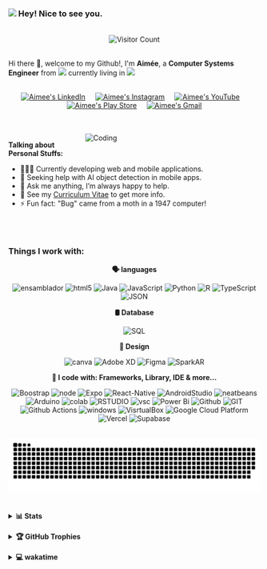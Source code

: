 ### <img src="https://slackmojis.com/emojis/10796-among_us_party/download" width="30"/> Hey! Nice to see you.

<br>
<div align="center">
    <img src="https://profile-counter.glitch.me/{EmePin}/count.svg" alt="Visitor Count">
</div>
<br>



Hi there 👋, welcome to my Github!, I'm **Aimée**, a **Computer Systems Engineer** from <img src="https://cdn-icons-png.flaticon.com/512/630/630615.png" width="13"/> currently living in <img src="https://cdn-icons-png.flaticon.com/512/630/630615.png" width="13"/> 
<br>
<br>
<p align="center">
    <a href="https://www.linkedin.com/in/aimee-pineda/"><img alt="Aimee's LinkedIn" width="25px" src="https://cdn.jsdelivr.net/npm/simple-icons@v3/icons/linkedin.svg"/></a>&nbsp;&nbsp;&nbsp;&nbsp;
    <a href="https://www.instagram.com/ai.meine/"><img alt="Aimee's Instagram" width="25px" src="https://cdn.jsdelivr.net/npm/simple-icons@v3/icons/instagram.svg"/></a>&nbsp;&nbsp;&nbsp;&nbsp;
    <a href="https://youtube.com/@aimeepineda8400"><img alt="Aimee's YouTube" width="25px" src="https://cdn.jsdelivr.net/npm/simple-icons@v3/icons/youtube.svg"/></a>&nbsp;&nbsp;&nbsp;&nbsp;
    <a href="https://play.google.com/store/apps/developer?id=Aim%C3%A9e+Pineda"><img alt="Aimee's Play Store" width="25px" src="https://cdn.jsdelivr.net/npm/simple-icons@v3/icons/googleplay.svg"/></a>&nbsp;&nbsp;&nbsp;&nbsp;
    <a href="mailto:aimeepinedanivon@gmail.com"><img alt="Aimee's Gmail" width="25px" src="https://cdn.jsdelivr.net/npm/simple-icons@v3/icons/gmail.svg"/></a>
</p>

<br>
<br>

<img align="right" width=350px alt="Coding" src="https://media.giphy.com/media/137EaR4vAOCn1S/giphy.gif" />

**Talking about Personal Stuffs:**

- 👩🏻‍💻 Currently developing web and mobile applications.  
- 🤝 Seeking help with AI object detection in mobile apps.  
- 💬 Ask me anything, I’m always happy to help.  
- 📝 See my [Curriculum Vitae](https://drive.google.com/file/d/1BVW05-e03AvEFB_c3MBZaVbgNhcJtH9A/view?usp=sharing) to get more info.  
- ⚡ Fun fact: "Bug" came from a moth in a 1947 computer!  


<br>
<br>


### Things I work with:

<div align="center">

<b>🗣️ languages</b>

![ensamblador](https://img.shields.io/badge/Assembly-654FF0?style=flat-square&logo=Assembly&logoColor=white)
![html5](https://img.shields.io/badge/HTML5-E34F26?style=flat-square&logo=html5&logoColor=white) 
![Java](https://img.shields.io/badge/java-%23ED8B00.svg?style=flat-square&logo=java&logoColor=white) 
![JavaScript](https://img.shields.io/badge/JavaScript-323330?style=flat-square&logo=javascript&logoColor=F7DF1E) 
![Python](https://img.shields.io/badge/python-3670A0?style=flat-square&logo=python&logoColor=ffdd54) 
![R](https://img.shields.io/badge/R-276DC3?style=flat-square&logo=r&logoColor=white) 
![TypeScript](https://img.shields.io/badge/TypeScript-007ACC?style=flat-square&logo=typescript&logoColor=white)
![JSON](https://img.shields.io/badge/JSON-000000?style=flat-square&logo=json&logoColor=white)

<b>🛢 Database</b>

![SQL](https://img.shields.io/badge/SQL-003B57?style=flat-square&logo=postgresql&logoColor=white)

<b>🎨 Design</b>

![canva](https://img.shields.io/badge/Canva-%2300C4CC.svg?&style=flat-square&logo=Canva&logoColor=white) 
![Adobe XD](https://img.shields.io/badge/Adobe%20XD-470137?style=flat-square&logo=Adobe%20XD&logoColor=#FF61F6) 
![Figma](https://img.shields.io/badge/Figma-F24E1E?style=flat-square&logo=figma&logoColor=white) 
![SparkAR](https://img.shields.io/badge/Spark%20AR-FF5C83?style=flat-square&logo=SparkAR&logoColor=white)

<b>🚀 I code with: Frameworks, Library, IDE & more...</b>

![Boostrap](https://img.shields.io/badge/Bootstrap-563D7C?style=flat-square&logo=bootstrap&logoColor=white) 
![node](https://img.shields.io/badge/Node.js-339933?style=flat-square&logo=nodedotjs&logoColor=white) 
![Expo](https://img.shields.io/badge/Expo-1B1F23?style=flat-square&logo=expo&logoColor=white) 
![React-Native](https://img.shields.io/badge/React_Native-20232A?style=flat-square&logo=react&logoColor=61DAFB) 
![AndroidStudio](https://img.shields.io/badge/Android_Studio-3DDC84?style=flat-square&logo=android-studio&logoColor=white) 
![neatbeans](https://img.shields.io/badge/apache%20netbeans-1B6AC6?style=flat-square&logo=apache%20netbeans%20IDE&logoColor=white) 
![Arduino](https://img.shields.io/badge/Arduino_IDE-00979D?style=flat-square&logo=arduino&logoColor=white) 
![colab](https://img.shields.io/badge/Colab-F9AB00?style=flat-square&logo=googlecolab&color=525252) 
![RSTUDIO](https://img.shields.io/badge/RStudio-75AADB?style=flat-square&logo=RStudio&logoColor=white) 
![vsc](https://img.shields.io/badge/VSCode-0078D4?style=flat-square&logo=visual%20studio%20code&logoColor=white) 
![Power Bi](https://img.shields.io/badge/PowerBI-F2C811?style=flat-square&logo=Power%20BI&logoColor=white) 
![Github](https://img.shields.io/badge/GitHub%20Pages-222222?style=flat-square&logo=GitHub%20Pages&logoColor=white) 
![GIT](https://img.shields.io/badge/GIT-E44C30?style=flat-square&logo=git&logoColor=white) 
![Github Actions](https://img.shields.io/badge/Github%20Actions-282a2e?style=flat-square&logo=githubactions&logoColor=367cfe) 
![windows](https://img.shields.io/badge/Windows-0078D6?style=flat-square&logo=windows&logoColor=white) 
![VisrtualBox](https://img.shields.io/badge/VirtualBox-21416b?style=flat-square&logo=VirtualBox&logoColor=white) 
![Google Cloud Platform](https://img.shields.io/badge/Google%20Cloud%20Platform-4285F4?style=flat-square&logo=googlecloud&logoColor=white)
![Vercel](https://img.shields.io/badge/Vercel-000000?style=flat-square&logo=vercel&logoColor=white)
![Supabase](https://img.shields.io/badge/Supabase-%233DAF4B.svg?style=flat-square&logo=supabase&logoColor=white) 

</div>

<br>
<div align="center">
    <img src="https://github.com/EmePin/EmePin/blob/output/github-snake.svg" alt="snake gif"/>
</div>
<br>
<br>

<details>
  <summary>
    <b>📊 Stats</b>

  </summary>
  <br>

<div align="center">
	
 
![](https://github-profile-summary-cards.vercel.app/api/cards/profile-details?username=EmePin&theme=dracula)	
[![](https://github-readme-stats.vercel.app/api?username=emepin&theme=dracula&hide_border=false&include_all_commits=true&count_private=false&show_icons=true)](https://github.com/emepin/github-readme-stats)
![](https://github-readme-streak-stats.herokuapp.com/?user=emepin&theme=dracula&hide_border=false)
![](https://github-readme-stats.vercel.app/api/top-langs/?username=emepin&theme=dracula&hide_border=false&include_all_commits=true&count_private=false&layout=compact)

[![Ashutosh's github activity graph](https://github-readme-activity-graph.vercel.app/graph?username=EmePin&theme=dracula)](https://github.com/EmePin/github-readme-activity-graph)


<!-- 
<a href="https://codestats.net/users/WEGFan">
  <img src='https://codestats-readme.wegfan.cn/history-graph/WEGFan?width=1000&height=300&timezone=08:00&history_days=30&max_languages=12&language_colors=["3e4053","f15854","5da5da","faa43a","60bd68","f17cb0","b2912f","00897b","b276b2","ffc0cb","cddc39","7e57c2","bdbdbd"]' alt="WEGFan's Code::Stats history graph" />
</a>
-->



</div>
</details>

  


<br>
<details>
  <summary>
<b>🏆 GitHub Trophies</b>

  </summary>


<br>
<div align="center">
	
![](https://github-profile-trophy.vercel.app/?username=emepin&theme=dracula&no-frame=false&no-bg=false&margin-w=20)

</div>

</details>












<!-- spoty
![Alt text](https://spotify-recently-played-readme.vercel.app/api?user=22fnpkcydd7ignrvtbjlwh5di)

![Alt text](https://spotify-recently-played-readme.vercel.app/api?user=22fnpkcydd7ignrvtbjlwh5di&count={count})

![Alt text](https://spotify-recently-played-readme.vercel.app/api?user=22fnpkcydd7ignrvtbjlwh5di&unique={true|1|on|yes}) 

![Alt text](https://spotify-recently-played-readme.vercel.app/api?user=22fnpkcydd7ignrvtbjlwh5di&unique={true|1|on|yes})
-->



<br>
<details>
  <summary>
<b>💻 wakatime</b>
  </summary>
<br>


<div align="left">
	<!--START_SECTION:aim-->

```txt
From: 10 October 2023 - To: 03 September 2025

Total Time: 1,211 hrs 44 mins

JavaScript        919 hrs 37 mins ███████████████████░░░░░░   75.72 %
Python            83 hrs 29 mins  █▓░░░░░░░░░░░░░░░░░░░░░░░   06.88 %
JSON              74 hrs 1 min    █▓░░░░░░░░░░░░░░░░░░░░░░░   06.10 %
TypeScript        52 hrs 4 mins   █░░░░░░░░░░░░░░░░░░░░░░░░   04.29 %
Markdown          19 hrs 13 mins  ▒░░░░░░░░░░░░░░░░░░░░░░░░   01.58 %
CSS               12 hrs 16 mins  ▒░░░░░░░░░░░░░░░░░░░░░░░░   01.01 %
Text              11 hrs 17 mins  ▒░░░░░░░░░░░░░░░░░░░░░░░░   00.93 %
SQL               8 hrs 2 mins    ░░░░░░░░░░░░░░░░░░░░░░░░░   00.66 %
Java              6 hrs 24 mins   ░░░░░░░░░░░░░░░░░░░░░░░░░   00.53 %
TeX               6 hrs 21 mins   ░░░░░░░░░░░░░░░░░░░░░░░░░   00.52 %
HTML              5 hrs 41 mins   ░░░░░░░░░░░░░░░░░░░░░░░░░   00.47 %
Prolog            3 hrs 29 mins   ░░░░░░░░░░░░░░░░░░░░░░░░░   00.29 %
Other             2 hrs 42 mins   ░░░░░░░░░░░░░░░░░░░░░░░░░   00.22 %
```

<!--END_SECTION:aim-->
</div>






<!--START_SECTION:waka-->
![Code Time](http://img.shields.io/badge/Code%20Time-1%2C214%20hrs%2026%20mins-blue)

![Profile Views](http://img.shields.io/badge/Profile%20Views-0-blue)

![Lines of code](https://img.shields.io/badge/From%20Hello%20World%20I%27ve%20Written-3.8%20million%20lines%20of%20code-blue)

**🐱 My GitHub Data** 

> 📦 557.6 kB Used in GitHub's Storage 
 > 
> 🏆 131 Contributions in the Year 2025
 > 
> 💼 Opted to Hire
 > 
> 📜 62 Public Repositories 
 > 
> 🔑 52 Private Repositories 
 > 
**I'm a Night 🦉** 

```text
🌞 Morning                118 commits         ⬜⬜⬜⬜⬜⬜⬜⬜⬜⬜⬜⬜⬜⬜⬜⬜⬜⬜⬜⬜⬜⬜⬜⬜⬜   01.96 % 
🌆 Daytime                1805 commits        ⬛⬛⬛⬛⬛⬛⬛⬜⬜⬜⬜⬜⬜⬜⬜⬜⬜⬜⬜⬜⬜⬜⬜⬜⬜   29.96 % 
🌃 Evening                3910 commits        ⬛⬛⬛⬛⬛⬛⬛⬛⬛⬛⬛⬛⬛⬛⬛⬛⬜⬜⬜⬜⬜⬜⬜⬜⬜   64.91 % 
🌙 Night                  191 commits         ⬛⬜⬜⬜⬜⬜⬜⬜⬜⬜⬜⬜⬜⬜⬜⬜⬜⬜⬜⬜⬜⬜⬜⬜⬜   03.17 % 
```
📅 **I'm Most Productive on Tuesday** 

```text
Monday                   970 commits         ⬛⬛⬛⬛⬜⬜⬜⬜⬜⬜⬜⬜⬜⬜⬜⬜⬜⬜⬜⬜⬜⬜⬜⬜⬜   16.10 % 
Tuesday                  1054 commits        ⬛⬛⬛⬛⬜⬜⬜⬜⬜⬜⬜⬜⬜⬜⬜⬜⬜⬜⬜⬜⬜⬜⬜⬜⬜   17.50 % 
Wednesday                1027 commits        ⬛⬛⬛⬛⬜⬜⬜⬜⬜⬜⬜⬜⬜⬜⬜⬜⬜⬜⬜⬜⬜⬜⬜⬜⬜   17.05 % 
Thursday                 880 commits         ⬛⬛⬛⬛⬜⬜⬜⬜⬜⬜⬜⬜⬜⬜⬜⬜⬜⬜⬜⬜⬜⬜⬜⬜⬜   14.61 % 
Friday                   757 commits         ⬛⬛⬛⬜⬜⬜⬜⬜⬜⬜⬜⬜⬜⬜⬜⬜⬜⬜⬜⬜⬜⬜⬜⬜⬜   12.57 % 
Saturday                 647 commits         ⬛⬛⬛⬜⬜⬜⬜⬜⬜⬜⬜⬜⬜⬜⬜⬜⬜⬜⬜⬜⬜⬜⬜⬜⬜   10.74 % 
Sunday                   689 commits         ⬛⬛⬛⬜⬜⬜⬜⬜⬜⬜⬜⬜⬜⬜⬜⬜⬜⬜⬜⬜⬜⬜⬜⬜⬜   11.44 % 
```


📊 **This Week I Spent My Time On** 

```text
🕑︎ Time Zone: America/Mexico_City

💬 Programming Languages: 
Python                   34 mins             ⬛⬛⬛⬛⬛⬛⬛⬛⬛⬛⬛⬛⬛⬛⬛⬛⬛⬛⬛⬛⬛⬛⬛⬛⬛   100.00 % 

🔥 Editors: 
VS Code                  34 mins             ⬛⬛⬛⬛⬛⬛⬛⬛⬛⬛⬛⬛⬛⬛⬛⬛⬛⬛⬛⬛⬛⬛⬛⬛⬛   100.00 % 

🐱‍💻 Projects: 
python                   34 mins             ⬛⬛⬛⬛⬛⬛⬛⬛⬛⬛⬛⬛⬛⬛⬛⬛⬛⬛⬛⬛⬛⬛⬛⬛⬛   100.00 % 

💻 Operating System: 
Windows                  34 mins             ⬛⬛⬛⬛⬛⬛⬛⬛⬛⬛⬛⬛⬛⬛⬛⬛⬛⬛⬛⬛⬛⬛⬛⬛⬛   100.00 % 
```

**I Mostly Code in JavaScript** 

```text
Java                     16 repos            ⬛⬛⬛⬛⬛⬜⬜⬜⬜⬜⬜⬜⬜⬜⬜⬜⬜⬜⬜⬜⬜⬜⬜⬜⬜   20.25 % 
TypeScript               14 repos            ⬛⬛⬛⬛⬜⬜⬜⬜⬜⬜⬜⬜⬜⬜⬜⬜⬜⬜⬜⬜⬜⬜⬜⬜⬜   17.72 % 
HTML                     12 repos            ⬛⬛⬛⬛⬜⬜⬜⬜⬜⬜⬜⬜⬜⬜⬜⬜⬜⬜⬜⬜⬜⬜⬜⬜⬜   15.19 % 
Python                   6 repos             ⬛⬛⬜⬜⬜⬜⬜⬜⬜⬜⬜⬜⬜⬜⬜⬜⬜⬜⬜⬜⬜⬜⬜⬜⬜   07.59 % 
TeX                      1 repo              ⬜⬜⬜⬜⬜⬜⬜⬜⬜⬜⬜⬜⬜⬜⬜⬜⬜⬜⬜⬜⬜⬜⬜⬜⬜   01.27 % 
```



**Timeline**

![Lines of Code chart](https://raw.githubusercontent.com/EmePin/EmePin/main/assets/bar_graph.png)


 Last Updated on 04/09/2025 01:53:49 UTC
<!--END_SECTION:waka-->



</details>

<br>




